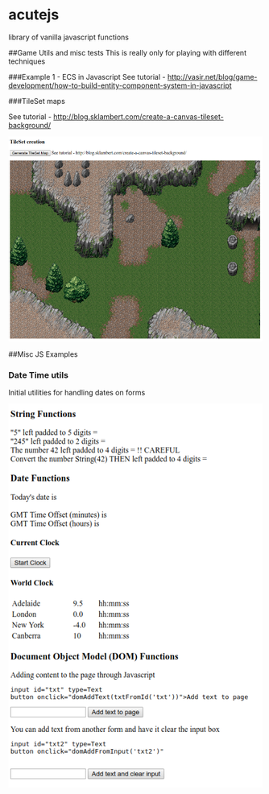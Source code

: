 # acutejs
library of vanilla javascript functions


##Game Utils and misc tests
This is really only for playing with different techniques


###Example 1 - ECS in Javascript
See tutorial - http://vasir.net/blog/game-development/how-to-build-entity-component-system-in-javascript


###TileSet maps

  See tutorial - http://blog.sklambert.com/create-a-canvas-tileset-background/

![screenshot of tileset map](https://github.com/acutesoftware/acutejs/blob/master/docs/acutejs_screenshot_tileset.png "screenshot of tileset map")



##Misc JS Examples

### Date Time utils
Initial utilities for handling dates on forms



![screenshot of JS](https://github.com/acutesoftware/acutejs/blob/master/docs/acutejs_screenshot_maths.png "screenshot of JS")

